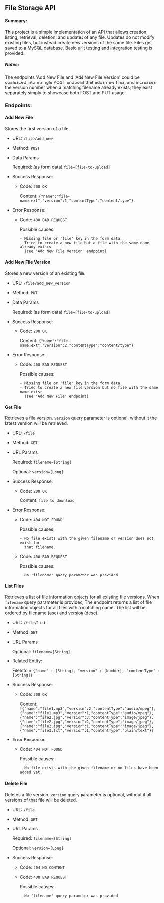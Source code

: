 **File Storage API**
----

#### Summary:

This project is a simple implementation of an API that allows creation, listing,
retrieval, deletion, and updates of any file. Updates do not modify existing
files, but instead create new versions of the same file. Files get saved to a
MySQL database. Basic unit testing and integration testing is provided.

##### Notes:

The endpoints 'Add New File and 'Add New File Version' could be coalesced into a
single POST endpoint that adds new files, and increases the version number when
a matching filename already exists; they exist separately simply to showcase
both POST and PUT usage.

### Endpoints:

#### **Add New File**
  Stores the first version of a file.
  
* URL: `/file/add_new`

* Method: `POST`

* Data Params

  Required: (as form data) `file=[file-to-upload]`
   
* Success Response:
  
  * Code: `200 OK`
  
    Content: `{"name":"file-name.ext","version":1,"contentType":"content/type"}`
 
* Error Response:

  * Code: `400 BAD REQUEST`
  
    Possible causes:
    
        - Missing file or 'file' key in the form data
        - Tried to create a new file but a file with the same name already exists
          (see 'Add New File Version' endpoint)

#### **Add New File Version**
  Stores a new version of an existing file.
  
* URL: `/file/add_new_version`

* Method: `PUT`

* Data Params

  Required: (as form data) `file=[file-to-upload]`
   
* Success Response:
  
  * Code: `200 OK`
  
    Content: `{"name":"file-name.ext","version":2,"contentType":"content/type"}`
 
* Error Response:

  * Code: `400 BAD REQUEST`
  
    Possible causes:
    
        - Missing file or 'file' key in the form data
        - Tried to create a new file version but no file with the same name exist
          (see 'Add New File' endpoint)

#### **Get File**
  Retrieves a file version. `version` query parameter is optional, without it
  the latest version will be retrieved.
  
* URL: `/file`

* Method: `GET`

* URL Params

   Required: `filename=[String]`
   
   Optional: `version=[Long]`
   
* Success Response:
  
  * Code: `200 OK`
  
    Content: `file to download`
 
* Error Response:

  * Code: `404 NOT FOUND`
  
    Possible causes:
    
        - No file exists with the given filename or version does not exist for 
          that filename.
          
  * Code: `400 BAD REQUEST`
  
    Possible causes:
    
        - No 'filename' query parameter was provided

#### **List Files**
  Retrieves a list of file information objects for all existing file versions.
  When `filename` query parameter is provided, The endpoint returns a list of
  file information objects for all files with a matching name. The list will be
  ordered by filename (asc) and version (desc).
  
* URL: `/file/list`

* Method: `GET`

* URL Params
   
   Optional: `filename=[String]`

* Related Entity:
  
  FileInfo = `{"name" : [String], "version" : [Number], "contentType" : [String]}`
   
* Success Response:
  
  * Code: `200 OK`
  
    Content: `[{"name":"file1.mp3","version":2,"contentType":"audio/mpeg"},
    {"name":"file1.mp3","version":1,"contentType":"audio/mpeg"},
    {"name":"file2.jpg","version":3,"contentType":"image/jpeg"},
    {"name":"file2.jpg","version":2,"contentType":"image/jpeg"},
    {"name":"file2.jpg","version":1,"contentType":"image/jpeg"},
    {"name":"file3.txt","version":1,"contentType":"plain/text"}]`
 
* Error Response:

  * Code: `404 NOT FOUND`
  
    Possible causes:
    
        - No file exists with the given filename or no files have been added yet.

#### **Delete File**
  Deletes a file version. `version` query parameter is optional, without it
  all versions of that file will be deleted.
  
* URL: `/file`

* Method: `GET`

* URL Params

   Required: `filename=[String]`
   
   Optional: `version=[Long]`
   
* Success Response:
  
  * Code: `204 NO CONTENT`

  * Code: `400 BAD REQUEST`
  
    Possible causes:
    
        - No 'filename' query parameter was provided